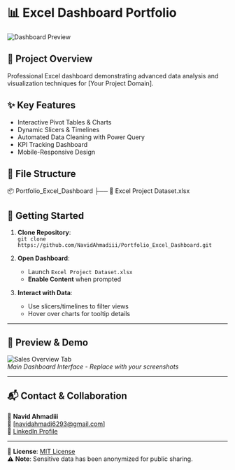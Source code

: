 # 📊 Excel Dashboard Portfolio

![Dashboard Preview](https://raw.githubusercontent.com/NavidAhmadiii/Excel_Project/master/images/preview.png)
## 🚀 Project Overview
Professional Excel dashboard demonstrating advanced data analysis and visualization techniques for [Your Project Domain].

## ✨ Key Features
- Interactive Pivot Tables & Charts
- Dynamic Slicers & Timelines
- Automated Data Cleaning with Power Query
- KPI Tracking Dashboard
- Mobile-Responsive Design

## 📂 File Structure
📦 Portfolio_Excel_Dashboard
├── 📄 Excel Project Dataset.xlsx 

## 🚦 **Getting Started**  
1. **Clone Repository**:  
   `git clone https://github.com/NavidAhmadiii/Portfolio_Excel_Dashboard.git`  

2. **Open Dashboard**:  
   - Launch `Excel Project Dataset.xlsx`  
   - **Enable Content** when prompted  

3. **Interact with Data**:  
   - Use slicers/timelines to filter views  
   - Hover over charts for tooltip details  

---

## 📸 **Preview & Demo**  
![Sales Overview Tab](/images/preview1.png)  
*Main Dashboard Interface - Replace with your screenshots*  

---

## 📬 **Contact & Collaboration**  
👤 **Navid Ahmadiii**  
📧 [navidahmadi6293@gmail.com]  
🔗 [LinkedIn Profile](https://https://www.linkedin.com/in/navid-ahmadii/)

---

📄 **License**: [MIT License](https://choosealicense.com/licenses/mit/)  
⚠️ **Note**: Sensitive data has been anonymized for public sharing.  
